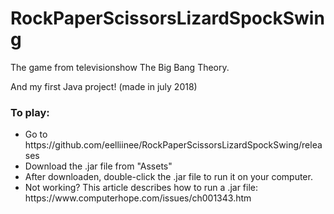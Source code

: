 # RockPaperScissorsLizardSpockSwing
The game from televisionshow The Big Bang Theory.

And my first Java project! (made in july 2018)

<h3>To play:</h3>
<ul>
<li>Go to https://github.com/eelliinee/RockPaperScissorsLizardSpockSwing/releases </li>
<li>Download the .jar file from "Assets" </li>
<li>After downloaden, double-click the .jar file to run it on your computer. </li>
<li>Not working? This article describes how to run a .jar file: https://www.computerhope.com/issues/ch001343.htm </li>
</ul>
